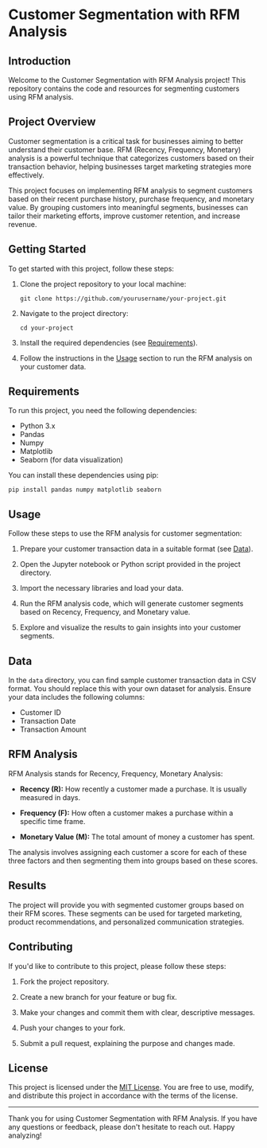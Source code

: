 # Customer Segmentation with RFM Analysis

## Introduction

Welcome to the Customer Segmentation with RFM Analysis project! This repository contains the code and resources for segmenting customers using RFM analysis.

## Project Overview

Customer segmentation is a critical task for businesses aiming to better understand their customer base. RFM (Recency, Frequency, Monetary) analysis is a powerful technique that categorizes customers based on their transaction behavior, helping businesses target marketing strategies more effectively.

This project focuses on implementing RFM analysis to segment customers based on their recent purchase history, purchase frequency, and monetary value. By grouping customers into meaningful segments, businesses can tailor their marketing efforts, improve customer retention, and increase revenue.

## Getting Started

To get started with this project, follow these steps:

1. Clone the project repository to your local machine:

   ```shell
   git clone https://github.com/yourusername/your-project.git
   ```

2. Navigate to the project directory:

   ```shell
   cd your-project
   ```

3. Install the required dependencies (see [Requirements](#requirements)).

4. Follow the instructions in the [Usage](#usage) section to run the RFM analysis on your customer data.

## Requirements

To run this project, you need the following dependencies:

- Python 3.x
- Pandas
- Numpy
- Matplotlib
- Seaborn (for data visualization)

You can install these dependencies using pip:

```shell
pip install pandas numpy matplotlib seaborn
```

## Usage

Follow these steps to use the RFM analysis for customer segmentation:

1. Prepare your customer transaction data in a suitable format (see [Data](#data)).

2. Open the Jupyter notebook or Python script provided in the project directory.

3. Import the necessary libraries and load your data.

4. Run the RFM analysis code, which will generate customer segments based on Recency, Frequency, and Monetary value.

5. Explore and visualize the results to gain insights into your customer segments.

## Data

In the `data` directory, you can find sample customer transaction data in CSV format. You should replace this with your own dataset for analysis. Ensure your data includes the following columns:

- Customer ID
- Transaction Date
- Transaction Amount

## RFM Analysis

RFM Analysis stands for Recency, Frequency, Monetary Analysis:

- **Recency (R):** How recently a customer made a purchase. It is usually measured in days.

- **Frequency (F):** How often a customer makes a purchase within a specific time frame.

- **Monetary Value (M):** The total amount of money a customer has spent.

The analysis involves assigning each customer a score for each of these three factors and then segmenting them into groups based on these scores.

## Results

The project will provide you with segmented customer groups based on their RFM scores. These segments can be used for targeted marketing, product recommendations, and personalized communication strategies.

## Contributing

If you'd like to contribute to this project, please follow these steps:

1. Fork the project repository.

2. Create a new branch for your feature or bug fix.

3. Make your changes and commit them with clear, descriptive messages.

4. Push your changes to your fork.

5. Submit a pull request, explaining the purpose and changes made.

## License

This project is licensed under the [MIT License](LICENSE). You are free to use, modify, and distribute this project in accordance with the terms of the license.

---

Thank you for using Customer Segmentation with RFM Analysis. If you have any questions or feedback, please don't hesitate to reach out. Happy analyzing!
```
